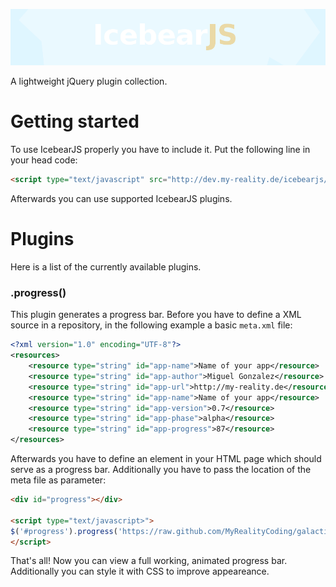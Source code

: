![icebearJS](icebearjs-head.png)

A lightweight jQuery plugin collection.

Getting started
===

To use IcebearJS properly you have to include it. Put the following line in your head code:

```html
<script type="text/javascript" src="http://dev.my-reality.de/icebearjs/icebearjs.min.js"></script>
```

Afterwards you can use supported IcebearJS plugins.

Plugins
===

Here is a list of the currently available plugins.

### .progress()

This plugin generates a progress bar. Before you have to define a XML source in a repository, in the following example a basic ```meta.xml``` file:

```xml
<?xml version="1.0" encoding="UTF-8"?>
<resources>
	<resource type="string" id="app-name">Name of your app</resource>
	<resource type="string" id="app-author">Miguel Gonzalez</resource>
	<resource type="string" id="app-url">http://my-reality.de</resource>
	<resource type="string" id="app-name">Name of your app</resource>
	<resource type="string" id="app-version">0.7</resource>
	<resource type="string" id="app-phase">alpha</resource>
	<resource type="string" id="app-progress">87</resource>
</resources>
```

Afterwards you have to define an element in your HTML page which should serve as a progress bar. Additionally you have to pass the location of the meta file as parameter:

```html
<div id="progress"></div>

<script type="text/javascript>">
$('#progress').progress('https://raw.github.com/MyRealityCoding/galacticum/master/res/xml/meta.xml');
</script>
```

That's all! Now you can view a full working, animated progress bar. Additionally you can style it with CSS to improve appeareance.
